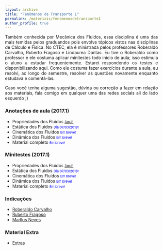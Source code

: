 ```yaml
---
layout: archive
title: "Fenômenos de Transporte 1"
permalink: /materiais/fenomenosdetransporte1
author_profile: true
---
```


<p align="justify"> Também conhecida por Mecânica dos Fluidos, essa disciplina é uma das mais temidas pelos graduandos pois envolve tópicos vistos nas disciplinas de Cálculo e Física. No CTEC, ela é ministrada pelos professores Roberaldo Carvalho, Ruberto Fragoso e Lindaurea Dantas. Eu tive o Roberaldo como professor e ele costuma aplicar minitestes todo início de aula; isso estimula o aluno a estudar frequentemente. Estarei respondendo os testes e disponibilizando aqui. Como ele costuma fazer exercícios durante a aula, eu resolvi, ao longo do semestre, resolver as questões novamente enquanto estudava e comentá-las.</p> 

<p align="justify"> Caso você tenha alguma sugestão, dúvida ou correção a fazer em relação aos materiais, fala comigo em qualquer uma das redes sociais ali do lado esquerdo ;) </p>

### Anotações de aula (2017.1)

 - Propriedades dos Fluidos <span style="color:blue;font-size:12px"><a href="https://nicolli.github.io/files/FT1_Propriedades_dos_Fluidos_Nicolli_Albuquerque.pdf">Aqui!</a></span>
 - Estática dos Fluidos <span style="font-size:11px;color:blue">Dia 07/03/2018!</span>
 - Cinemática dos Fluidos <span style="font-size:11px;color:blue">Em breve!</span>
 - Dinâmica dos Fluidos <span style="font-size:11px;color:blue">Em breve!</span>
 - Material completo <span style="font-size:11px;color:blue">Em breve!</span>

### Minitestes (2017.1)

 - Propriedades dos Fluidos <span style="color:blue;font-size:12px"><a href="https://nicolli.github.io/files/FT1_Minitestes_Propriedades_dos_Fluidos_Nicolli_Albuquerque.pdf">Aqui!</a></span>
 - Estática dos Fluidos <span style="font-size:11px;color:blue">Dia 07/03/2018!</span>
 - Cinemática dos Fluidos <span style="font-size:11px;color:blue">Em breve!</span>
 - Dinâmica dos Fluidos <span style="font-size:11px;color:blue">Em breve!</span>
 - Material completo <span style="font-size:11px;color:blue">Em breve!</span>

### Indicações

 - <span style="color:blue">[Roberaldo Carvalho](https://sites.google.com/site/ftctec/material-para-download/fenomenos-de-transporte-1)</span>
 - <span style="color:blue">[Ruberto Fragoso](https://sites.google.com/site/carlosruberto/disciplinas/graduacao/fenomenos-de-transporte-i)</span>
 - <span style="color:blue">[Marllus Neves](https://sites.google.com/site/professormarllusneves/Disciplinas/fenomenos-de-transporte-1)</span>

### Material Extra

 - <span style="color:blue">[Extras](https://drive.google.com/drive/folders/1gQF8xINsqCOVYTlwyBa_x4oy8KXcIV9P?usp=sharing)</span>

